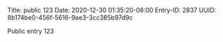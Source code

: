 Title: public 123
Date: 2020-12-30 01:35:20-08:00
Entry-ID: 2837
UUID: 8b174be0-456f-5616-9ae3-3cc385b97d9c

Public entry 123